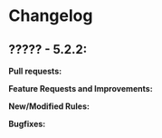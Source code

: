 # Changelog

## ????? - 5.2.2:

**Pull requests:**

**Feature Requests and Improvements:**

**New/Modified Rules:**

**Bugfixes:**

